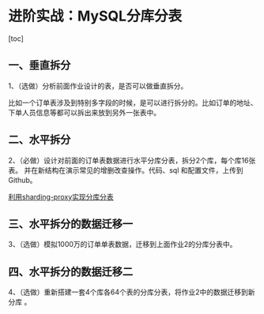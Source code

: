 # 进阶实战：MySQL分库分表

[toc]

## 一、垂直拆分

1、（选做）分析前面作业设计的表，是否可以做垂直拆分。 

比如一个订单表涉及到特别多字段的时候，是可以进行拆分的。比如订单的地址、下单人员信息等都可以拆出来放到另外一张表中。

## 二、水平拆分

2、（必做）设计对前面的订单表数据进行水平分库分表，拆分2个库，每个库16张表。 并在新结构在演示常见的增删改查操作。代码、sql 和配置文件，上传到 Github。 

[利用sharding-proxy实现分库分表]()

## 三、水平拆分的数据迁移一

3、（选做）模拟1000万的订单单表数据，迁移到上面作业2的分库分表中。 

## 四、水平拆分的数据迁移二

4、（选做）重新搭建一套4个库各64个表的分库分表，将作业2中的数据迁移到新分库 。